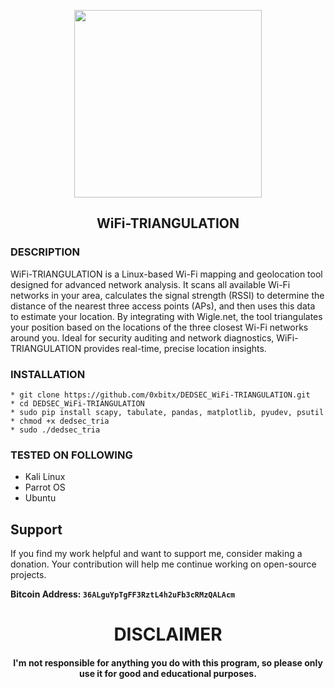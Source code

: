 
<p align="center">
<img src="http://bluefletch.com/wp-content/uploads/2019/08/tri.png", width="300", height="300">
</p>

<h2 align="center"> WiFi-TRIANGULATION </h2>

### DESCRIPTION 
WiFi-TRIANGULATION is a Linux-based Wi-Fi mapping and geolocation tool designed for advanced network analysis. It scans all available Wi-Fi networks in your area, calculates the signal strength (RSSI) to determine the distance of the nearest three access points (APs), and then uses this data to estimate your location. By integrating with Wigle.net, the tool triangulates your position based on the locations of the three closest Wi-Fi networks around you. Ideal for security auditing and network diagnostics, WiFi-TRIANGULATION provides real-time, precise location insights.

### INSTALLATION
    * git clone https://github.com/0xbitx/DEDSEC_WiFi-TRIANGULATION.git
    * cd DEDSEC_WiFi-TRIANGULATION
    * sudo pip install scapy, tabulate, pandas, matplotlib, pyudev, psutil
    * chmod +x dedsec_tria
    * sudo ./dedsec_tria

### TESTED ON FOLLOWING
* Kali Linux 
* Parrot OS 
* Ubuntu

## Support

If you find my work helpful and want to support me, consider making a donation. Your contribution will help me continue working on open-source projects.

**Bitcoin Address: `36ALguYpTgFF3RztL4h2uFb3cRMzQALAcm`**
   
<h1 align="center"> DISCLAIMER </h1>

<h4 align="center">I'm not responsible for anything you do with this program, so please only use it for good and educational purposes. </h4>
